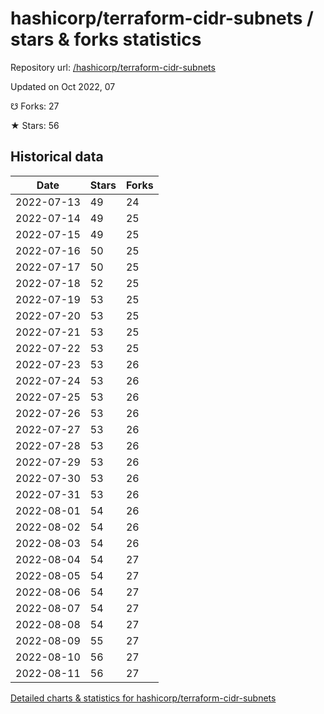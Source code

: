 # hashicorp/terraform-cidr-subnets / stars & forks statistics

Repository url: [/hashicorp/terraform-cidr-subnets](https://github.com/hashicorp/terraform-cidr-subnets)

Updated on Oct 2022, 07

☋ Forks: 27

★ Stars: 56

## Historical data
| Date | Stars | Forks |
|------|-------|-------|
| 2022-07-13 | 49 | 24 | 
| 2022-07-14 | 49 | 25 | 
| 2022-07-15 | 49 | 25 | 
| 2022-07-16 | 50 | 25 | 
| 2022-07-17 | 50 | 25 | 
| 2022-07-18 | 52 | 25 | 
| 2022-07-19 | 53 | 25 | 
| 2022-07-20 | 53 | 25 | 
| 2022-07-21 | 53 | 25 | 
| 2022-07-22 | 53 | 25 | 
| 2022-07-23 | 53 | 26 | 
| 2022-07-24 | 53 | 26 | 
| 2022-07-25 | 53 | 26 | 
| 2022-07-26 | 53 | 26 | 
| 2022-07-27 | 53 | 26 | 
| 2022-07-28 | 53 | 26 | 
| 2022-07-29 | 53 | 26 | 
| 2022-07-30 | 53 | 26 | 
| 2022-07-31 | 53 | 26 | 
| 2022-08-01 | 54 | 26 | 
| 2022-08-02 | 54 | 26 | 
| 2022-08-03 | 54 | 26 | 
| 2022-08-04 | 54 | 27 | 
| 2022-08-05 | 54 | 27 | 
| 2022-08-06 | 54 | 27 | 
| 2022-08-07 | 54 | 27 | 
| 2022-08-08 | 54 | 27 | 
| 2022-08-09 | 55 | 27 | 
| 2022-08-10 | 56 | 27 | 
| 2022-08-11 | 56 | 27 | 


[Detailed charts & statistics for hashicorp/terraform-cidr-subnets](https://reviewgithub.com/rep/hashicorp/terraform-cidr-subnets)
